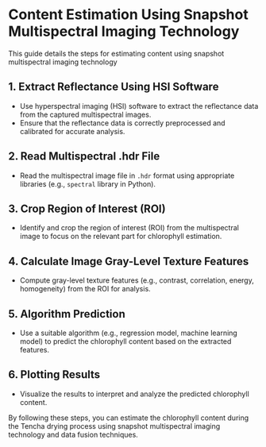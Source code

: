 #  Content Estimation  Using Snapshot Multispectral Imaging Technology 

This guide details the steps for estimating  content using snapshot multispectral imaging technology

## 1. Extract Reflectance Using HSI Software

- Use hyperspectral imaging (HSI) software to extract the reflectance data from the captured multispectral images.
- Ensure that the reflectance data is correctly preprocessed and calibrated for accurate analysis.

## 2. Read Multispectral .hdr File

- Read the multispectral image file in `.hdr` format using appropriate libraries (e.g., `spectral` library in Python).

## 3. Crop Region of Interest (ROI)

- Identify and crop the region of interest (ROI) from the multispectral image to focus on the relevant part for chlorophyll estimation.

## 4. Calculate Image Gray-Level Texture Features

- Compute gray-level texture features (e.g., contrast, correlation, energy, homogeneity) from the ROI for analysis.

## 5. Algorithm Prediction

- Use a suitable algorithm (e.g., regression model, machine learning model) to predict the chlorophyll content based on the extracted features.

## 6. Plotting Results

- Visualize the results to interpret and analyze the predicted chlorophyll content.

By following these steps, you can estimate the chlorophyll content during the Tencha drying process using snapshot multispectral imaging technology and data fusion techniques.
